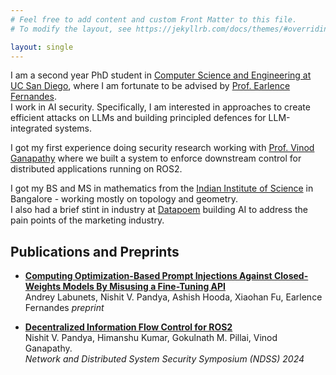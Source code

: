 ```yaml
---
# Feel free to add content and custom Front Matter to this file.
# To modify the layout, see https://jekyllrb.com/docs/themes/#overriding-theme-defaults

layout: single
---
```

I am a second year PhD student in [Computer Science and Engineering at UC San Diego](https://cse.ucsd.edu), where I am fortunate to be advised by [Prof. Earlence Fernandes](https://www.earlence.com).<br> I work in AI security. Specifically, I am interested in approaches to create efficient attacks on LLMs and building principled defences for LLM-integrated systems.<br>

I got my first experience doing security research working with [Prof. Vinod Ganapathy](https://www.csa.iisc.ac.in/~vg/) where we built a system to enforce downstream control for distributed applications running on ROS2.

I got my  BS and MS in mathematics from the [Indian Institute of Science](https://www.iisc.ac.in) in Bangalore - working mostly on topology and geometry.<br> I also had a brief stint in industry at [Datapoem](https://www.datapoem.com/) building AI to address the pain points of the marketing industry. 

## Publications and Preprints
* [**Computing Optimization-Based Prompt Injections Against Closed-Weights Models By Misusing a Fine-Tuning API**](https://arxiv.org/abs/2501.09798)<br>
Andrey Labunets, Nishit V. Pandya, Ashish Hooda, Xiaohan Fu, Earlence Fernandes
_preprint_

* [**Decentralized Information Flow Control for ROS2**](https://www.ndss-symposium.org/wp-content/uploads/2024-101-paper.pdf)<br>
Nishit V. Pandya, Himanshu Kumar, Gokulnath M. Pillai, Vinod Ganapathy.<br>
_Network and Distributed System Security Symposium (NDSS) 2024_
